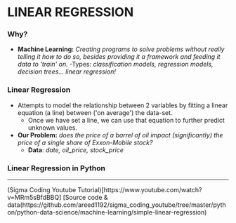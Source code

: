 # LINEAR REGRESSION
### Why?
- **Machine Learning:** *Creating programs to solve problems without really telling it how to do so, besides providing it a framework and feeding it data to 'train' on.*
  -Types: *classification models, regression models, decision trees... linear regression!* 


### Linear Regression
- Attempts to model the relationship between 2 variables by fitting a linear equation (a line) between ('on average') the data-set.
  - Once we have set a line, we can use that equation to further predict unknown values.
- **Our Problem:** *does the price of a barrel of oil impact (significantly) the price of a single share of Exxon-Mobile stock?*
  - **Data**: *date, oil_price, stock_price*








### Linear Regression in Python













<hr>
(Sigma Coding Youtube Tutorial)[https://www.youtube.com/watch?v=MRm5sBfdBBQ]
[Source code & data(https://github.com/areed1192/sigma_coding_youtube/tree/master/python/python-data-science/machine-learning/simple-linear-regression)
